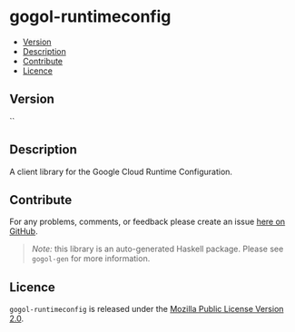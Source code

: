 # gogol-runtimeconfig

* [Version](#version)
* [Description](#description)
* [Contribute](#contribute)
* [Licence](#licence)


## Version

``


## Description

A client library for the Google Cloud Runtime Configuration.


## Contribute

For any problems, comments, or feedback please create an issue [here on GitHub](https://github.com/brendanhay/gogol/issues).

> _Note:_ this library is an auto-generated Haskell package. Please see `gogol-gen` for more information.


## Licence

`gogol-runtimeconfig` is released under the [Mozilla Public License Version 2.0](http://www.mozilla.org/MPL/).
